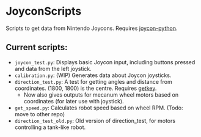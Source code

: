 # JoyconScripts

Scripts to get data from Nintendo Joycons. Requires [joycon-python](https://pypi.org/project/joycon-python/).

## Current scripts:

- `joycon_test.py`: Displays basic Joycon input, including buttons pressed and data from the left joystick.
- `calibration.py`: (WIP) Generates data about Joycon joysticks.
- `direction_test.py`: A test for getting angles and distance from coordinates. (1800, 1800) is the centre. Requires [getkey](https://pypi.org/project/getkey/).
    - Now also gives outputs for mecanum wheel motors based on coordinates (for later use with joystick).
- `get_speed.py`: Calculates robot speed based on wheel RPM. (Todo: move to other repo)
- `direction_test_old.py`: Old version of direction_test, for motors controlling a tank-like robot.